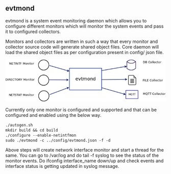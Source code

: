 ## evtmond
evtmond is a system event monitoring daemon which allows you to configure different monitors which will monitor the system events and pass it to configured collectors.

Monitors and collectors are written in such a way that every monitor and collector source code will generate shared object files. Core daemon will load the shared object files as per configuration present in config/ json file.

![evtmond block](doc/evtmond.png?raw=true "Block Diagram")

Currently only one monitor is configured and supported and that can be configured and enabled using the below way.
 ```
 ./autogen.sh
 mkdir build && cd build
 ./configure --enable-netintfmon
 sudo ./evtmond -c ../config/evtmond.json -f -d
 ```
Above steps will create network interface monitor and start a thread for the same. You can go to /var/log and do tail -f syslog to see the status of the monitor events.
Do ifconfig interface_name down/up and check events and interface status is getting updated in syslog message.
